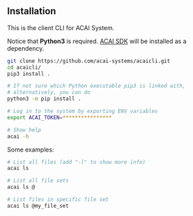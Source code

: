 ## Installation

This is the client CLI for ACAI System.

Notice that **Python3** is required. 
[ACAI SDK](https://acai-systems.github.io/acaisdk/)
will be installed as a dependency.

```bash
git clone https://github.com/acai-systems/acaicli.git
cd acaicli/
pip3 install .

# If not sure which Python executable pip3 is linked with, 
# alternatively, you can do 
python3 -m pip install .

# Log in to the system by exporting ENV variables
export ACAI_TOKEN=****************

# Show help
acai -h
```

Some examples:
```bash
# List all files (add "-l" to show more info) 
acai ls

# List all file sets
acai ls @

# List files in specific file set
acai ls @my_file_set
```
